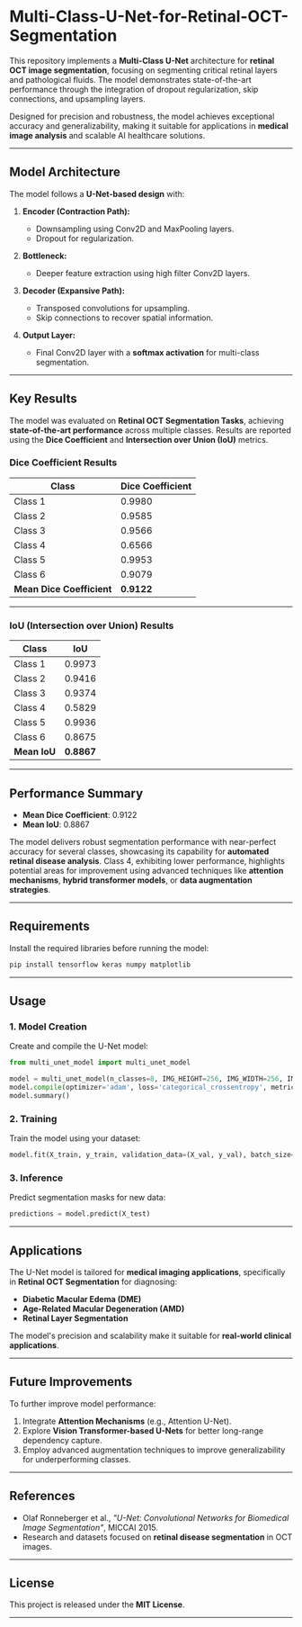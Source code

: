 # Multi-Class-U-Net-for-Retinal-OCT-Segmentation
This repository implements a **Multi-Class U-Net** architecture for **retinal OCT image segmentation**, focusing on segmenting critical retinal layers and pathological fluids. The model demonstrates state-of-the-art performance through the integration of dropout regularization, skip connections, and upsampling layers.  

Designed for precision and robustness, the model achieves exceptional accuracy and generalizability, making it suitable for applications in **medical image analysis** and scalable AI healthcare solutions.

---

## Model Architecture

The model follows a **U-Net-based design** with:

1. **Encoder (Contraction Path):**
   - Downsampling using Conv2D and MaxPooling layers.
   - Dropout for regularization.

2. **Bottleneck:**
   - Deeper feature extraction using high filter Conv2D layers.

3. **Decoder (Expansive Path):**
   - Transposed convolutions for upsampling.
   - Skip connections to recover spatial information.

4. **Output Layer:**
   - Final Conv2D layer with a **softmax activation** for multi-class segmentation.

---

## Key Results

The model was evaluated on **Retinal OCT Segmentation Tasks**, achieving **state-of-the-art performance** across multiple classes. Results are reported using the **Dice Coefficient** and **Intersection over Union (IoU)** metrics.

### **Dice Coefficient Results**
| **Class** | **Dice Coefficient** |
|-----------|----------------------|
| Class 1   | 0.9980               |
| Class 2   | 0.9585               |
| Class 3   | 0.9566               |
| Class 4   | 0.6566               |
| Class 5   | 0.9953               |
| Class 6   | 0.9079               |
| **Mean Dice Coefficient** | **0.9122** |

---

### **IoU (Intersection over Union) Results**
| **Class** | **IoU**       |
|-----------|---------------|
| Class 1   | 0.9973        |
| Class 2   | 0.9416        |
| Class 3   | 0.9374        |
| Class 4   | 0.5829        |
| Class 5   | 0.9936        |
| Class 6   | 0.8675        |
| **Mean IoU** | **0.8867** |

---

## Performance Summary

- **Mean Dice Coefficient**: 0.9122  
- **Mean IoU**: 0.8867  

The model delivers robust segmentation performance with near-perfect accuracy for several classes, showcasing its capability for **automated retinal disease analysis**. Class 4, exhibiting lower performance, highlights potential areas for improvement using advanced techniques like **attention mechanisms**, **hybrid transformer models**, or **data augmentation strategies**.

---

## Requirements

Install the required libraries before running the model:

```bash
pip install tensorflow keras numpy matplotlib
```

---

## Usage

### 1. Model Creation
Create and compile the U-Net model:

```python
from multi_unet_model import multi_unet_model

model = multi_unet_model(n_classes=8, IMG_HEIGHT=256, IMG_WIDTH=256, IMG_CHANNELS=1)
model.compile(optimizer='adam', loss='categorical_crossentropy', metrics=['accuracy'])
model.summary()
```

### 2. Training
Train the model using your dataset:

```python
model.fit(X_train, y_train, validation_data=(X_val, y_val), batch_size=16, epochs=50)
```

### 3. Inference
Predict segmentation masks for new data:

```python
predictions = model.predict(X_test)
```

---

## Applications

The U-Net model is tailored for **medical imaging applications**, specifically in **Retinal OCT Segmentation** for diagnosing:

- **Diabetic Macular Edema (DME)**  
- **Age-Related Macular Degeneration (AMD)**  
- **Retinal Layer Segmentation**  

The model's precision and scalability make it suitable for **real-world clinical applications**.

---

## Future Improvements

To further improve model performance:

1. Integrate **Attention Mechanisms** (e.g., Attention U-Net).  
2. Explore **Vision Transformer-based U-Nets** for better long-range dependency capture.  
3. Employ advanced augmentation techniques to improve generalizability for underperforming classes.

---

## References

- Olaf Ronneberger et al., *"U-Net: Convolutional Networks for Biomedical Image Segmentation"*, MICCAI 2015.  
- Research and datasets focused on **retinal disease segmentation** in OCT images.

---


## License

This project is released under the **MIT License**.

---
